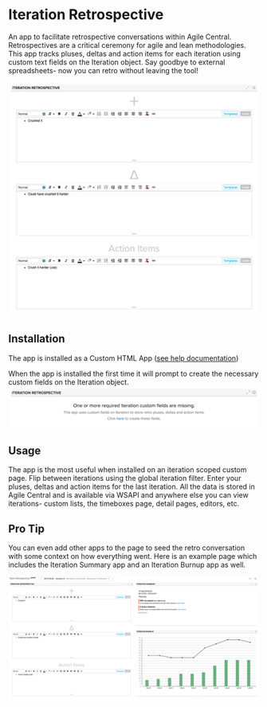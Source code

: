 # Iteration Retrospective
An app to facilitate retrospective conversations within Agile Central.  Retrospectives are a critical ceremony for agile and lean methodologies.  This app tracks pluses, deltas and action items for each iteration using custom text fields on the Iteration object.  Say goodbye to external spreadsheets- now you can retro without leaving the tool!

![iteration retrospective screenshot](images/app.png "Iteration Retrospective Screenshot")

## Installation
The app is installed as a Custom HTML App ([see help documentation](https://help.rallydev.com/custom-html))

When the app is installed the first time it will prompt to create the necessary custom fields on the Iteration object.
![iteration retrospective setup](images/create-fields.png "Iteration Retrospective Setup Screenshot")

## Usage

The app is the most useful when installed on an iteration scoped custom page.  Flip between iterations using the global iteration filter.
Enter your pluses, deltas and action items for the last iteration.  All the data is stored in Agile Central and is available via WSAPI and anywhere else you can view iterations- custom lists, the timeboxes page, detail pages, editors, etc.

## Pro Tip

You can even add other apps to the page to seed the retro conversation with some context on how everything went.  Here is an example page which includes the Iteration Summary app and an Iteration Burnup app as well.

![team retrospective](images/retro-page.png "Team Retrospective Page Screenshot")
